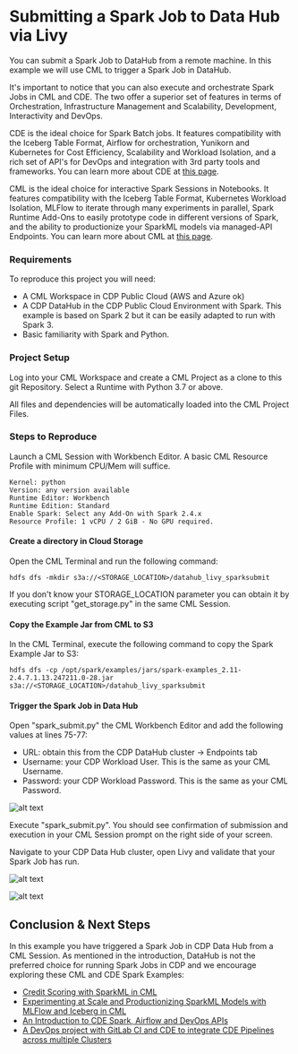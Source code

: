 # Submitting a Spark Job to Data Hub via Livy

You can submit a Spark Job to DataHub from a remote machine. In this example we will use CML to trigger a Spark Job in DataHub.

It's important to notice that you can also execute and orchestrate Spark Jobs in CML and CDE. The two offer a superior set of features in terms of Orchestration, Infrastructure Management and Scalability, Development, Interactivity and DevOps.

CDE is the ideal choice for Spark Batch jobs. It features compatibility with the Iceberg Table Format, Airflow for orchestration, Yunikorn and Kubernetes for Cost Efficiency, Scalability and Workload Isolation, and a rich set of API's for DevOps and integration with 3rd party tools and frameworks. You can learn more about CDE at [this page](https://docs.cloudera.com/data-engineering/cloud/index.html).

CML is the ideal choice for interactive Spark Sessions in Notebooks. It features compatibility with the Iceberg Table Format, Kubernetes Workload Isolation, MLFlow to iterate through many experiments in parallel, Spark Runtime Add-Ons to easily prototype code in different versions of Spark, and the ability to productionize your SparkML models via managed-API Endpoints. You can learn more about CML at [this page](https://docs.cloudera.com/machine-learning/cloud/index.html).

### Requirements

To reproduce this project you will need:
* A CML Workspace in CDP Public Cloud (AWS and Azure ok)
* A CDP DataHub in the CDP Public Cloud Environment with Spark. This example is based on Spark 2 but it can be easily adapted to run with Spark 3.
* Basic familiarity with Spark and Python.

### Project Setup

Log into your CML Workspace and create a CML Project as a clone to this git Repository. Select a Runtime with Python 3.7 or above.

All files and dependencies will be automatically loaded into the CML Project Files.

### Steps to Reproduce

Launch a CML Session with Workbench Editor. A basic CML Resource Profile with minimum CPU/Mem will suffice.

```
Kernel: python
Version: any version available
Runtime Editor: Workbench
Runtime Edition: Standard
Enable Spark: Select any Add-On with Spark 2.4.x
Resource Profile: 1 vCPU / 2 GiB - No GPU required.
```

#### Create a directory in Cloud Storage

Open the CML Terminal and run the following command:

```hdfs dfs -mkdir s3a://<STORAGE_LOCATION>/datahub_livy_sparksubmit```

If you don't know your STORAGE_LOCATION parameter you can obtain it by executing script "get_storage.py" in the same CML Session.

#### Copy the Example Jar from CML to S3  

In the CML Terminal, execute the following command to copy the Spark Example Jar to S3:

```hdfs dfs -cp /opt/spark/examples/jars/spark-examples_2.11-2.4.7.1.13.247211.0-28.jar s3a://<STORAGE_LOCATION>/datahub_livy_sparksubmit```

#### Trigger the Spark Job in Data Hub

Open "spark_submit.py" the CML Workbench Editor and add the following values at lines 75-77:

* URL: obtain this from the CDP DataHub cluster -> Endpoints tab
* Username: your CDP Workload User. This is the same as your CML Username.
* Password: your CDP Workload Password. This is the same as your CML Password.

![alt text](img/livy_url.png)


Execute "spark_submit.py". You should see confirmation of submission and execution in your CML Session prompt on the right side of your screen.

Navigate to your CDP Data Hub cluster, open Livy and validate that your Spark Job has run.

![alt text](img/livy1.png)

![alt text](img/livy2.png)


## Conclusion & Next Steps

In this example you have triggered a Spark Job in CDP Data Hub from a CML Session. As mentioned in the introduction, DataHub is not the preferred choice for running Spark Jobs in CDP and we encourage exploring these CML and CDE Spark Examples:

* [Credit Scoring with SparkML in CML](https://github.com/pdefusco/Credit_Scoring_SparkML)
* [Experimenting at Scale and Productionizing SparkML Models with MLFlow and Iceberg in CML](https://github.com/pdefusco/Using_CML_MLFlow)
* [An Introduction to CDE Spark, Airflow and DevOps APIs](https://github.com/pdefusco/CDE_First_Step)
* [A DevOps project with GitLab CI and CDE to integrate CDE Pipelines across multiple Clusters](https://github.com/pdefusco/Gitlab2CDE)
